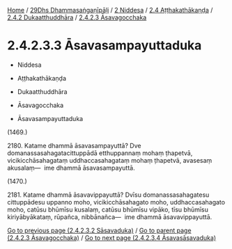 
[Home](/) / [29Dhs Dhammasaṅgaṇīpāḷi](../../../...md) / [2 Niddesa](../../...md) / [2.4 Aṭṭhakathākaṇḍa](../...md) / [2.4.2 Dukaatthuddhāra](...md) / [2.4.2.3 Āsavagocchaka](../29Dhs/2/2.4/2.4.2/2.4.2.3.md)

# 2.4.2.3.3 Āsavasampayuttaduka

* Niddesa

* Aṭṭhakathākaṇḍa

* Dukaatthuddhāra

* Āsavagocchaka

* Āsavasampayuttaduka

(1469.)

2180\. Katame dhammā āsavasampayuttā? Dve domanassasahagatacittuppādā etthuppannaṃ mohaṃ ṭhapetvā, vicikicchāsahagataṃ uddhaccasahagataṃ mohaṃ ṭhapetvā, avasesaṃ akusalaṃ—  ime dhammā āsavasampayuttā.

(1470.)

2181\. Katame dhammā āsavavippayuttā? Dvīsu domanassasahagatesu cittuppādesu uppanno moho, vicikicchāsahagato moho, uddhaccasahagato moho, catūsu bhūmīsu kusalaṃ, catūsu bhūmīsu vipāko, tīsu bhūmīsu kiriyābyākataṃ, rūpañca, nibbānañca—  ime dhammā āsavavippayuttā.

[Go to previous page (2.4.2.3.2 Sāsavaduka)](2.4.2.3.2.md) / [Go to parent page (2.4.2.3 Āsavagocchaka)](../29Dhs/2/2.4/2.4.2/2.4.2.3.md) / [Go to next page (2.4.2.3.4 Āsavasāsavaduka)](2.4.2.3.4.md)


